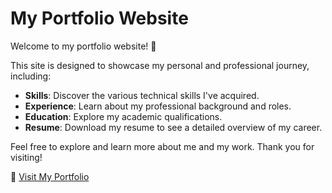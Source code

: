# My Portfolio Website

Welcome to my portfolio website! 🌟

This site is designed to showcase my personal and professional journey, including:

- **Skills**: Discover the various technical skills I've acquired.
- **Experience**: Learn about my professional background and roles.
- **Education**: Explore my academic qualifications.
- **Resume**: Download my resume to see a detailed overview of my career.

Feel free to explore and learn more about me and my work. Thank you for visiting!

🚀 [Visit My Portfolio](https://tushar151.github.io)

